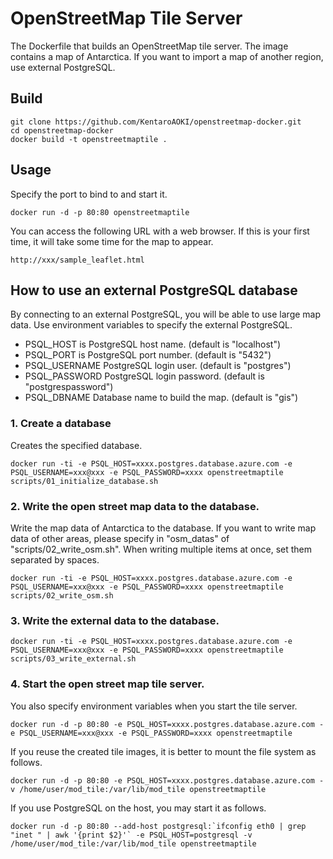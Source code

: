 # OpenStreetMap Tile Server

The Dockerfile that builds an OpenStreetMap tile server. The image contains a map of Antarctica. If you want to import a map of another region, use external PostgreSQL.

## Build
```
git clone https://github.com/KentaroAOKI/openstreetmap-docker.git
cd openstreetmap-docker
docker build -t openstreetmaptile .
```

## Usage
Specify the port to bind to and start it.
```
docker run -d -p 80:80 openstreetmaptile
```
You can access the following URL with a web browser. If this is your first time, it will take some time for the map to appear.
```
http://xxx/sample_leaflet.html
```

## How to use an external PostgreSQL database
By connecting to an external PostgreSQL, you will be able to use large map data.
Use environment variables to specify the external PostgreSQL.
- PSQL_HOST is PostgreSQL host name. (default is "localhost")
- PSQL_PORT is PostgreSQL port number. (default is "5432")
- PSQL_USERNAME PostgreSQL login user. (default is "postgres")
- PSQL_PASSWORD PostgreSQL login password. (default is "postgrespassword")
- PSQL_DBNAME Database name to build the map. (default is "gis")

### 1. Create a database
Creates the specified database.
```
docker run -ti -e PSQL_HOST=xxxx.postgres.database.azure.com -e PSQL_USERNAME=xxx@xxx -e PSQL_PASSWORD=xxxx openstreetmaptile scripts/01_initialize_database.sh
```

### 2. Write the open street map data to the database.
Write the map data of Antarctica to the database. If you want to write map data of other areas, please specify in "osm_datas" of "scripts/02_write_osm.sh". When writing multiple items at once, set them separated by spaces.
```
docker run -ti -e PSQL_HOST=xxxx.postgres.database.azure.com -e PSQL_USERNAME=xxx@xxx -e PSQL_PASSWORD=xxxx openstreetmaptile scripts/02_write_osm.sh
```

### 3. Write the external data to the database.
```
docker run -ti -e PSQL_HOST=xxxx.postgres.database.azure.com -e PSQL_USERNAME=xxx@xxx -e PSQL_PASSWORD=xxxx openstreetmaptile scripts/03_write_external.sh
```

### 4. Start the open street map tile server.
You also specify environment variables when you start the tile server.
```
docker run -d -p 80:80 -e PSQL_HOST=xxxx.postgres.database.azure.com -e PSQL_USERNAME=xxx@xxx -e PSQL_PASSWORD=xxxx openstreetmaptile
```
If you reuse the created tile images, it is better to mount the file system as follows.
```
docker run -d -p 80:80 -e PSQL_HOST=xxxx.postgres.database.azure.com -v /home/user/mod_tile:/var/lib/mod_tile openstreetmaptile
```
If you use PostgreSQL on the host, you may start it as follows.
```
docker run -d -p 80:80 --add-host postgresql:`ifconfig eth0 | grep "inet " | awk '{print $2}'` -e PSQL_HOST=postgresql -v /home/user/mod_tile:/var/lib/mod_tile openstreetmaptile
```
